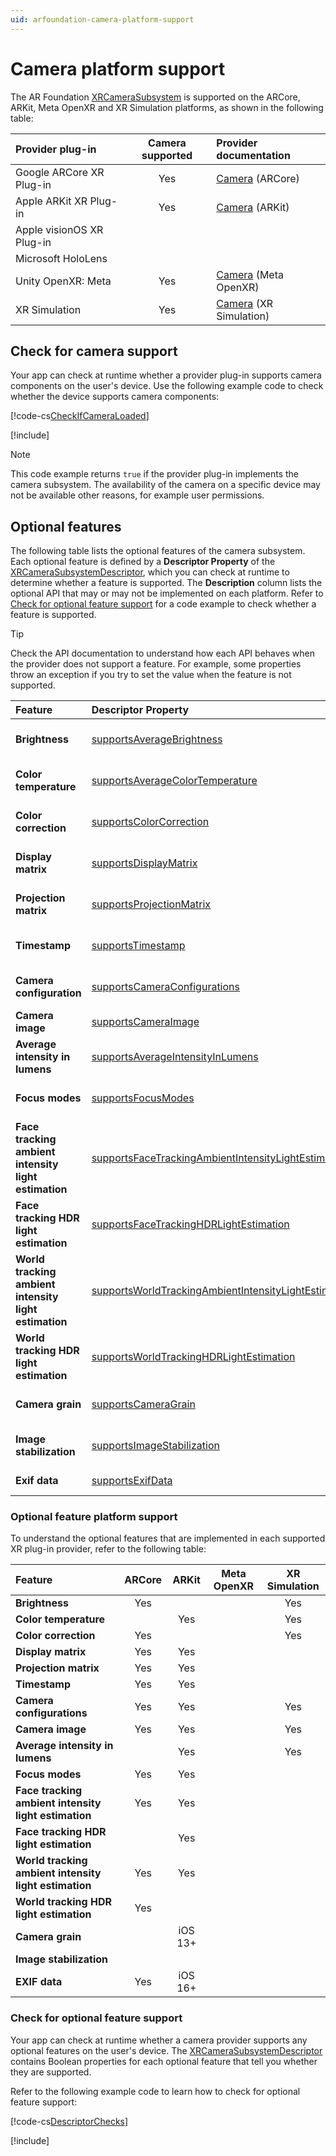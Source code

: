```yaml
---
uid: arfoundation-camera-platform-support
---
```

# Camera platform support

The AR Foundation [XRCameraSubsystem](xref:UnityEngine.XR.ARSubsystems.XRCameraSubsystem) is supported on the ARCore, ARKit, Meta OpenXR and XR Simulation platforms, as shown in the following table:

| Provider plug-in | Camera supported | Provider documentation |
| :--------------- | :-----------------------: | :--------------------- |
| Google ARCore XR Plug-in | Yes | [Camera](xref:arcore-camera) (ARCore) |
| Apple ARKit XR Plug-in | Yes | [Camera](xref:arkit-camera) (ARKit) |
| Apple visionOS XR Plug-in | | |
| Microsoft HoloLens | | |
| Unity OpenXR: Meta | Yes | [Camera](xref:meta-openxr-camera) (Meta OpenXR) |
| XR Simulation | Yes | [Camera](xref:arfoundation-simulation-camera) (XR Simulation) |

## Check for camera support

Your app can check at runtime whether a provider plug-in supports camera components on the user's device. Use the following example code to check whether the device supports camera components:

[!code-cs[CheckIfCameraLoaded](../../../Tests/CodeSamples/LoaderUtilitySamples.cs#CheckIfCameraLoaded)]

[!include[](../../snippets/initialization.md)]

> [!NOTE]
> This code example returns `true` if the provider plug-in implements the camera subsystem. The availability of the camera on a specific device may not be available other reasons, for example user permissions.

## Optional features

The following table lists the optional features of the camera subsystem. Each optional feature is defined by a **Descriptor Property** of the [XRCameraSubsystemDescriptor](xref:UnityEngine.XR.ARSubsystems.XRCameraSubsystemDescriptor), which you can check at runtime to determine whether a feature is supported. The **Description** column lists the optional API that may or may not be implemented on each platform. Refer to [Check for optional feature support](#check-feature-support) for a code example to check whether a feature is supported.

> [!TIP]
> Check the API documentation to understand how each API behaves when the provider does not support a feature. For example, some properties throw an exception if you try to set the value when the feature is not supported.

| Feature | Descriptor Property | Description |
| :------ | :--------------- | :----------------- |
| **Brightness** | [supportsAverageBrightness](xref:UnityEngine.XR.ARSubsystems.XRCameraSubsystemDescriptor.supportsAverageBrightness) | Indicates whether the provider implementation can provide a value for [XRCameraFrame.averageBrightness](xref:UnityEngine.XR.ARSubsystems.XRCameraFrame.averageBrightness). |
| **Color temperature** | [supportsAverageColorTemperature](xref:UnityEngine.XR.ARSubsystems.XRCameraSubsystemDescriptor.supportsAverageColorTemperature) | Indicates whether the provider implementation can provide a value for [XRCameraFrame.averageColorTemperature](xref:UnityEngine.XR.ARSubsystems.XRCameraFrame.averageColorTemperature). |
| **Color correction** | [supportsColorCorrection](xref:UnityEngine.XR.ARSubsystems.XRCameraSubsystemDescriptor.supportsColorCorrection) | Indicates whether the provider implementation can provide a value for [XRCameraFrame.colorCorrection](xref:UnityEngine.XR.ARSubsystems.XRCameraFrame.colorCorrection). |
| **Display matrix** | [supportsDisplayMatrix](xref:UnityEngine.XR.ARSubsystems.XRCameraSubsystemDescriptor.supportsDisplayMatrix) | Indicates whether the provider implementation can provide a value for [XRCameraFrame.displayMatrix](xref:UnityEngine.XR.ARSubsystems.XRCameraFrame.displayMatrix). |
| **Projection matrix** | [supportsProjectionMatrix](xref:UnityEngine.XR.ARSubsystems.XRCameraSubsystemDescriptor.supportsProjectionMatrix) | Indicates whether the provider implementation can provide a value for [XRCameraFrame.projectionMatrix](xref:UnityEngine.XR.ARSubsystems.XRCameraFrame.projectionMatrix). |
| **Timestamp** | [supportsTimestamp](xref:UnityEngine.XR.ARSubsystems.XRCameraSubsystemDescriptor.supportsTimestamp) | Indicates whether the provider implementation can provide a value for [XRCameraFrame.timestampNs](xref:UnityEngine.XR.ARSubsystems.XRCameraFrame.timestampNs). |
| **Camera configuration** | [supportsCameraConfigurations](xref:UnityEngine.XR.ARSubsystems.XRCameraSubsystemDescriptor.supportsCameraConfigurations) | Indicates whether the provider implementation supports [camera configurations](xref:UnityEngine.XR.ARSubsystems.XRCameraConfiguration). |
| **Camera image** | [supportsCameraImage](xref:UnityEngine.XR.ARSubsystems.XRCameraSubsystemDescriptor.supportsCameraImage) | Indicates whether the provider implementation can provide camera images. |
| **Average intensity in lumens** | [supportsAverageIntensityInLumens](xref:UnityEngine.XR.ARSubsystems.XRCameraSubsystemDescriptor.supportsAverageIntensityInLumens) | Indicates whether the provider implementation can provide a value for [XRCameraFrame.averageIntensityInLumens](xref:UnityEngine.XR.ARSubsystems.XRCameraFrame.averageIntensityInLumens). |
| **Focus modes** | [supportsFocusModes](xref:UnityEngine.XR.ARSubsystems.XRCameraSubsystemDescriptor.supportsFocusModes) | Indicates whether the provider implementation supports the ability to set the camera's [focus mode](xref:UnityEngine.XR.ARSubsystems.CameraFocusMode). |
| **Face tracking ambient intensity light estimation** | [supportsFaceTrackingAmbientIntensityLightEstimation](xref:UnityEngine.XR.ARSubsystems.XRCameraSubsystemDescriptor.supportsFaceTrackingAmbientIntensityLightEstimation) | Indicates whether the provider implementation supports ambient intensity light estimation while face tracking is enabled.  |
| **Face tracking HDR light estimation** | [supportsFaceTrackingHDRLightEstimation](xref:UnityEngine.XR.ARSubsystems.XRCameraSubsystemDescriptor.supportsFaceTrackingHDRLightEstimation) | Indicates whether the provider implementation supports HDR light estimation while face tracking is enabled. |
| **World tracking ambient intensity light estimation** | [supportsWorldTrackingAmbientIntensityLightEstimation](xref:UnityEngine.XR.ARSubsystems.XRCameraSubsystemDescriptor.supportsWorldTrackingAmbientIntensityLightEstimation) | Indicates whether the provider implementation supports ambient intensity light estimation while world tracking.  |
| **World tracking HDR light estimation** | [supportsWorldTrackingHDRLightEstimation](xref:UnityEngine.XR.ARSubsystems.XRCameraSubsystemDescriptor.supportsWorldTrackingHDRLightEstimation) | Indicates whether the provider implementation supports HDR light estimation while world tracking. |
| **Camera grain** | [supportsCameraGrain](xref:UnityEngine.XR.ARSubsystems.XRCameraSubsystemDescriptor.supportsCameraGrain) | Indicates whether the provider implementation can provide a value for [XRCameraFrame.cameraGrain](xref:UnityEngine.XR.ARSubsystems.XRCameraFrame.cameraGrain). |
| **Image stabilization** | [supportsImageStabilization](xref:UnityEngine.XR.ARSubsystems.XRCameraSubsystemDescriptor.supportsImageStabilization) | Indicates whether the provider implementation supports the ability to set the camera's [Image Stabilization mode](xref:UnityEngine.XR.ARSubsystems.Feature.ImageStabilization). |
| **Exif data** | [supportsExifData](xref:UnityEngine.XR.ARSubsystems.XRCameraSubsystemDescriptor.supportsExifData) | Indicates whether the provider implementation supports [EXIF data](xref:UnityEngine.XR.ARSubsystems.XRCameraFrameExifData). |

### Optional feature platform support

To understand the optional features that are implemented in each supported XR plug-in provider, refer to the following table:

| Feature | ARCore | ARKit | Meta OpenXR | XR Simulation |
| :------ | :----: | :---: | :---------: | :-----------: |
| **Brightness** | Yes | | | Yes |
| **Color temperature** | | Yes | | Yes |
| **Color correction** | Yes | | | Yes |
| **Display matrix** | Yes | Yes | | |
| **Projection matrix** | Yes | Yes | | |
| **Timestamp** | Yes | Yes | | |
| **Camera configurations** | Yes | Yes | | Yes |
| **Camera image** | Yes | Yes | | Yes |
| **Average intensity in lumens** | | Yes | | Yes |
| **Focus modes** | Yes | Yes | | |
| **Face tracking ambient intensity light estimation** | Yes | Yes | | |
| **Face tracking HDR light estimation** | | Yes | | |
| **World tracking ambient intensity light estimation** | Yes | Yes | | |
| **World tracking HDR light estimation** | Yes | | | |
| **Camera grain**  | | iOS 13+ | | |
| **Image stabilization** | | | | |
| **EXIF data** | Yes | iOS 16+ | | |

<a id="check-feature-support"></a>

### Check for optional feature support

Your app can check at runtime whether a camera provider supports any optional features on the user's device. The [XRCameraSubsystemDescriptor](xref:UnityEngine.XR.ARSubsystems.XRCameraSubsystemDescriptor) contains Boolean properties for each optional feature that tell you whether they are supported.

Refer to the following example code to learn how to check for optional feature support:

[!code-cs[DescriptorChecks](../../../Tests/CodeSamples/ARCameraManagerSamples.cs#DescriptorChecks)]

[!include[](../../snippets/apple-arkit-trademark.md)]
